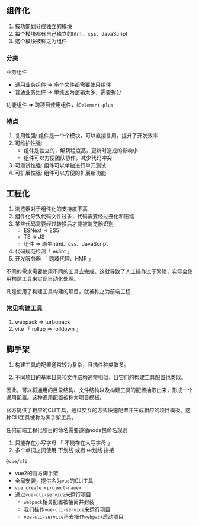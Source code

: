 ## 组件化

1. 按功能划分成独立的模块
2. 每个模块都有自己独立的html、css、JavaScript
3. 这个模块被称之为组件



### 分类

业务组件

+ 通用业务组件 => 多个文件都需要使用组件
+ 普通业务组件 => 单纯因为逻辑太多，需要拆分

功能组件 => 跨项目使用组件，如`element-plus`



### 特点

1. 复用性强: 组件是一个个模块，可以直接复用，提升了开发效率
2. 可维护性强: 
   + 组件是独立的，解耦程度高，更新时造成的影响小
   + 组件可以方便团队协作，减少代码冲突
3. 可测试性强: 组件可以单独进行单元测试
4. 可扩展性强: 组件可以方便的扩展新功能



## 工程化

1. 浏览器对于组件化的支持度不高
2. 组件化导致代码文件过多，代码需要经过丑化和压缩
3. 某些代码需要经过转换后才能被浏览器识别
   + ESNext => ES5
   + TS => JS
   + 组件 => 原生html、css、JavaScript
4. 代码规范检测「 eslint 」
5. 开发服务器 「 跨域代理、HMR 」



不同的需求需要使用不同的工具去完成。这就导致了人工操作过于繁琐，实际会使用构建工具来实现自动化处理。

凡是使用了构建工具构建的项目，就被称之为前端工程



### 常见构建工具

1. webpack => turbopack
2. vite 「 rollup => rolldown 」



## 脚手架

1. 构建工具的配置通常较为复杂，且插件种类繁多。

2. 不同项目的基本目录和文件结构通常相似，且它们的构建工具配置也类似。

   

因此，可以将通用的目录结构、文件结构以及构建工具的配置抽取出来，形成一个通用配置。这种通用配置被称为项目模板。

官方提供了相应的CLI工具，通过交互的方式快速配置并生成相应的项目模板。这种CLI工具被称为脚手架工具。



任何前端工程化项目的命名需要遵循node包命名规则

1. 只能存在小写字母 「 不能存在大写字母 」
2. 多个单词之间使用  下划线 或者 中划线 拼接



`@vue/cli` 

+ vue2的官方脚手架
+ 全局安装，提供名为`vue`的CLI工具
+ `vue create <project-name>`
+ 通过`vue-cli-service`来运行项目
  + `webpack`相关配置被抽离并封装
  + 我们操作`vue-cli-service`来运行项目
  + `vue-cli-service`再去操作`webpack`启动项目

